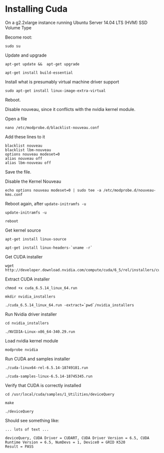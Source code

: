 # Installing Cuda

On a g2.2xlarge instance running Ubuntu Server 14.04 LTS (HVM) SSD Volume Type

Become root:
```
sudo su
```

Update and upgrade
```
apt-get update &&  apt-get upgrade
```
```
apt-get install build-essential
```

Install what is presumably virtual machine driver support
```
sudo apt-get install linux-image-extra-virtual
```

Reboot.

Disable nouveau, since it conflicts with the nvidia kernel module.

Open a file
```
nano /etc/modprobe.d/blacklist-nouveau.conf
```

Add these lines to it
```
blacklist nouveau
blacklist lbm-nouveau
options nouveau modeset=0
alias nouveau off
alias lbm-nouveau off
```

Save the file.

Disable the Kernel Nouveau
```
echo options nouveau modeset=0 | sudo tee -a /etc/modprobe.d/nouveau-kms.conf
```

Reboot again, after `update-initramfs -u`
```
update-initramfs -u

reboot
```

Get kernel source
```
apt-get install linux-source

apt-get install linux-headers-`uname -r`
```

Get CUDA installer
```
wget http://developer.download.nvidia.com/compute/cuda/6_5/rel/installers/cuda_6.5.14_linux_64.run
```

Extract CUDA installer
```
chmod +x cuda_6.5.14_linux_64.run

mkdir nvidia_installers

./cuda_6.5.14_linux_64.run -extract=`pwd`/nvidia_installers
```

 Run Nvidia driver installer
 ```
 cd nvidia_installers

./NVIDIA-Linux-x86_64-340.29.run
```

Load nvidia kernel module
```
modprobe nvidia
```

Run CUDA and samples installer
```
./cuda-linux64-rel-6.5.14-18749181.run

./cuda-samples-linux-6.5.14-18745345.run
```

Verify that CUDA is correctly installed
```
cd /usr/local/cuda/samples/1_Utilities/deviceQuery

make

./deviceQuery
```

Should see something like:
```
... lots of text ...

deviceQuery, CUDA Driver = CUDART, CUDA Driver Version = 6.5, CUDA Runtime Version = 6.5, NumDevs = 1, Device0 = GRID K520
Result = PASS
```
